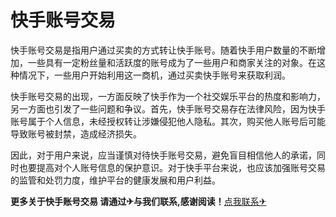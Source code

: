 # 快手账号交易

快手账号交易是指用户通过买卖的方式转让快手账号。随着快手用户数量的不断增加，一些具有一定粉丝量和活跃度的账号成为了一些用户和商家关注的对象。在这种情况下，一些用户开始利用这一商机，通过买卖快手账号来获取利润。

快手账号交易的出现，一方面反映了快手作为一个社交娱乐平台的热度和影响力，另一方面也引发了一些问题和争议。首先，快手账号交易存在法律风险，因为快手账号属于个人信息，未经授权转让涉嫌侵犯他人隐私。其次，购买他人账号后可能导致账号被封禁，造成经济损失。

因此，对于用户来说，应当谨慎对待快手账号交易，避免盲目相信他人的承诺，同时也要提高对个人账号信息的保护意识。对于快手平台来说，也应该加强账号交易的监管和处罚力度，维护平台的健康发展和用户利益。

**更多关于快手账号交易 请通过✈与我们联系,感谢阅读！**[点我联系✈](https://ai.G208.com)